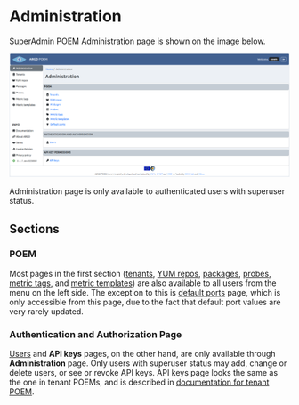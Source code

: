 # Administration

SuperAdmin POEM Administration page is shown on the image below.

![SuperAdmin administration](figures/superadmin_administration.png)

Administration page is only available to authenticated users with superuser status. 

## Sections

### POEM

Most pages in the first section ([tenants](superadmin_tenants.md), [YUM repos](superadmin_repos.md), [packages](superadmin_packages.md), [probes](superadmin_probe.md), [metric tags](superadmin_metric_tags.md), and [metric templates](superadmin_metric_templates.md)) are also available to all users from the menu on the left side. The exception to this is [default ports](superadmin_default_ports.md) page, which is only accessible from this page, due to the fact that default port values are very rarely updated.

### Authentication and Authorization Page

[Users](superadmin_users.md) and **API keys** pages, on the other hand, are only available through **Administration** page. Only users with superuser status may add, change or delete users, or see or revoke API keys. API keys page looks the same as the one in tenant POEMs, and is described in [documentation for tenant POEM](tenant_apikey.md).
